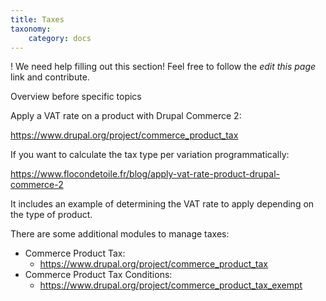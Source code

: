 ```yaml
---
title: Taxes
taxonomy:
    category: docs
---
```


! We need help filling out this section! Feel free to follow the *edit this page* link and contribute.

Overview before specific topics

Apply a VAT rate on a product with Drupal Commerce 2:

https://www.drupal.org/project/commerce_product_tax

If you want to calculate the tax type per variation programmatically:

https://www.flocondetoile.fr/blog/apply-vat-rate-product-drupal-commerce-2

It includes an example of determining the VAT rate to apply depending on the type of product.

There are some additional modules to manage taxes:

* Commerce Product Tax:
    * https://www.drupal.org/project/commerce_product_tax
* Commerce Product Tax Conditions:
    * https://www.drupal.org/project/commerce_product_tax_exempt
